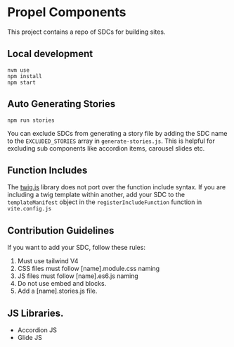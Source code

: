 # Propel Components
This project contains a repo of SDCs for building sites.

## Local development
```
nvm use
npm install
npm start
```

## Auto Generating Stories
```
npm run stories
```
You can exclude SDCs from generating a story file by adding the SDC name to the `EXCLUDED_STORIES` array in `generate-stories.js`.
This is helpful for excluding sub components like accordion items, carousel slides etc.

## Function Includes
The [twig.js](https://github.com/twigjs/twig.js) library does not port over the function include syntax. If you are including a twig template within another,
add your SDC to the `templateManifest` object in the `registerIncludeFunction` function in `vite.config.js`

## Contribution Guidelines
If you want to add your SDC, follow these rules:
1. Must use tailwind V4
2. CSS files must follow [name].module.css naming
3. JS files must follow [name].es6.js naming
4. Do not use embed and blocks.
5. Add a [name].stories.js file.

## JS Libraries.
- Accordion JS
- Glide JS